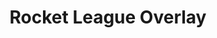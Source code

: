 ---
title: Rocket League Overlay
alt_text: exploded 3d pen render
img: ../imgs/More/Overlays/PostGame.png
link:
---